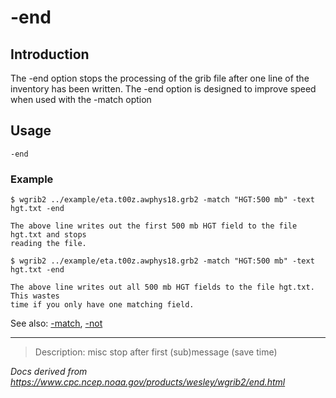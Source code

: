# -end

## Introduction

The -end option stops the processing of the grib file after
one line of the inventory has been written. The -end option
is designed to improve speed when used with the -match option

## Usage

```
-end
```

### Example

```
$ wgrib2 ../example/eta.t00z.awphys18.grb2 -match "HGT:500 mb" -text hgt.txt -end

The above line writes out the first 500 mb HGT field to the file hgt.txt and stops
reading the file.

$ wgrib2 ../example/eta.t00z.awphys18.grb2 -match "HGT:500 mb" -text hgt.txt -end

The above line writes out all 500 mb HGT fields to the file hgt.txt.  This wastes
time if you only have one matching field.

```

See also: [-match](./match.md),
[-not](./not.md)

---

> Description: misc stop after first (sub)message (save time)

_Docs derived from <https://www.cpc.ncep.noaa.gov/products/wesley/wgrib2/end.html>_
